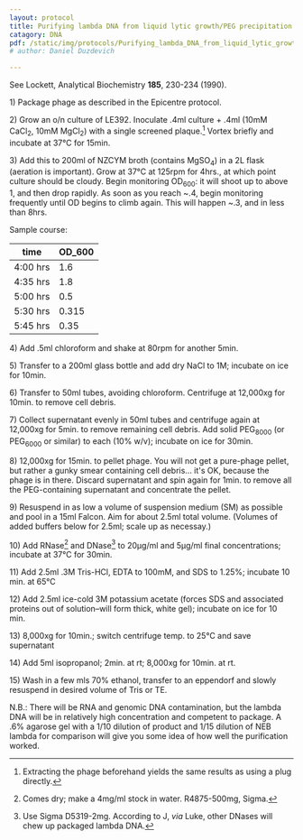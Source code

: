 ```yaml
---
layout: protocol
title: Purifying lambda DNA from liquid lytic growth/PEG precipitation of phage 
catagory: DNA 
pdf: /static/img/protocols/Purifying_lambda_DNA_from_liquid_lytic_growth_PEG.pdf
# author: Daniel Duzdevich 

---
```



See Lockett, Analytical Biochemistry **185**, 230-234 (1990).

1\) Package phage as described in the Epicentre protocol.

2\) Grow an o/n culture of LE392. Inoculate .4ml culture + .4ml (10mM
CaCl<sub>2</sub>, 10mM MgCl<sub>2</sub>) with a single screened plaque.[^1] Vortex briefly
and incubate at 37°C for 15min.

3\) Add this to 200ml of NZCYM broth (contains MgSO<sub>4</sub>) in a 2L flask
(aeration is important). Grow at 37°C at 125rpm for 4hrs., at which
point culture should be cloudy. Begin monitoring OD<sub>600</sub>: it will shoot
up to above 1, and then drop rapidly. As soon as you reach \~.4, begin
monitoring frequently until OD begins to climb again. This will happen
\~.3, and in less than 8hrs.

Sample course:

| time | OD_600 |
| --- | ----------- |
|  4:00 hrs         | 1.6         |
|  4:35 hrs         | 1.8         |
|  5:00 hrs         | 0.5         |
|  5:30 hrs         | 0.315       |
|  5:45 hrs         | 0.35        | 

4\) Add .5ml chloroform and shake at 80rpm for another 5min.

5\) Transfer to a 200ml glass bottle and add dry NaCl to 1M; incubate on
ice for 10min.

6\) Transfer to 50ml tubes, avoiding chloroform. Centrifuge at 12,000xg
for 10min. to remove cell debris.

7\) Collect supernatant evenly in 50ml tubes and centrifuge again at
12,000xg for 5min. to remove remaining cell debris. Add solid PEG<sub>8000</sub>
(or PEG<sub>6000</sub> or similar) to each (10% w/v); incubate on ice for 30min.

8\) 12,000xg for 15min. to pellet phage. You will not get a pure-phage
pellet, but rather a gunky smear containing cell debris... it's OK,
because the phage is in there. Discard supernatant and spin again for
1min. to remove all the PEG-containing supernatant and concentrate the
pellet.

9\) Resuspend in as low a volume of suspension medium (SM) as possible
and pool in a 15ml Falcon. Aim for about 2.5ml total volume. (Volumes of
added buffers below for 2.5ml; scale up as necessay.)

10\) Add RNase[^2] and DNase[^3] to 20µg/ml and 5µg/ml final
concentrations; incubate at 37°C for 30min.

11\) Add 2.5ml .3M Tris-HCl, EDTA to 100mM, and SDS to 1.25%; incubate 10
min. at 65°C

12\) Add 2.5ml ice-cold 3M potassium acetate (forces SDS and associated
proteins out of solution–will form thick, white gel); incubate on ice
for 10 min.

13\) 8,000xg for 10min.; switch centrifuge temp. to 25°C and save
supernatant

14\) Add 5ml isopropanol; 2min. at rt; 8,000xg for 10min. at rt.

15\) Wash in a few mls 70% ethanol, transfer to an eppendorf and slowly
resuspend in desired volume of Tris or TE.

N.B.: There will be RNA and genomic DNA contamination, but the lambda
DNA will be in relatively high concentration and competent to package. A
.6% agarose gel with a 1/10 dilution of product and 1/15 dilution of NEB
lambda for comparison will give you some idea of how well the
purification worked.

[^1]: Extracting the phage beforehand yields the same results as using a
    plug directly.

[^2]: Comes dry; make a 4mg/ml stock in water. R4875-500mg, Sigma.

[^3]: Use Sigma D5319-2mg. According to J, *via* Luke, other DNases will
    chew up packaged lambda DNA.
